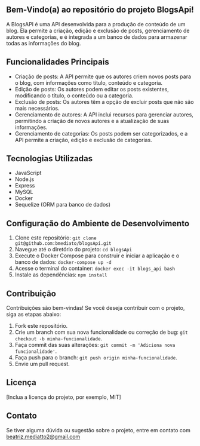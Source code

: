 ## Bem-Vindo(a) ao repositório do projeto BlogsApi!

A BlogsAPI é uma API desenvolvida para a produção de conteúdo de um blog. Ela permite a criação, edição e exclusão de posts, gerenciamento de autores e categorias, e é integrada a um banco de dados para armazenar todas as informações do blog.

## Funcionalidades Principais

- Criação de posts: A API permite que os autores criem novos posts para o blog, com informações como título, conteúdo e categoria.
- Edição de posts: Os autores podem editar os posts existentes, modificando o título, o conteúdo ou a categoria.
- Exclusão de posts: Os autores têm a opção de excluir posts que não são mais necessários.
- Gerenciamento de autores: A API inclui recursos para gerenciar autores, permitindo a criação de novos autores e a atualização de suas informações.
- Gerenciamento de categorias: Os posts podem ser categorizados, e a API permite a criação, edição e exclusão de categorias.

## Tecnologias Utilizadas

- JavaScript
- Node.js
- Express
- MySQL
- Docker
- Sequelize (ORM para banco de dados)

## Configuração do Ambiente de Desenvolvimento

1. Clone este repositório: `git clone git@github.com:bmediato/blogsApi.git`
2. Navegue até o diretório do projeto: `cd blogsApi`
3. Execute o Docker Compose para construir e iniciar a aplicação e o banco de dados: `docker-compose up -d`
4. Acesse o terminal do container: `docker exec -it blogs_api bash`
5. Instale as dependências: `npm install`

## Contribuição

Contribuições são bem-vindas! Se você deseja contribuir com o projeto, siga as etapas abaixo:

1. Fork este repositório.
2. Crie um branch com sua nova funcionalidade ou correção de bug: `git checkout -b minha-funcionalidade`.
3. Faça commit das suas alterações: `git commit -m 'Adiciona nova funcionalidade'`.
4. Faça push para o branch: `git push origin minha-funcionalidade`.
5. Envie um pull request.

## Licença

[Inclua a licença do projeto, por exemplo, MIT]

## Contato

Se tiver alguma dúvida ou sugestão sobre o projeto, entre em contato com <a href = "mailto:beatriz.mediatto2@gmail.com">beatriz.mediatto2@gmail.com</a>



